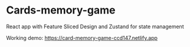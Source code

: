 # Cards-memory-game

React app with Feature Sliced Design and Zustand for state management

Working demo: https://card-memory-game-ccd147.netlify.app

